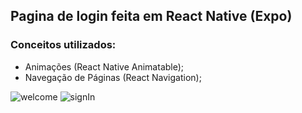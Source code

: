 ## Pagina de login feita em React Native (Expo)

### Conceitos utilizados:

* Animações (React Native Animatable);
* Navegação de Páginas (React Navigation);

![welcome](https://user-images.githubusercontent.com/78913062/185726100-ff56d302-6afc-462e-82bc-c7f23e8a3292.jpeg)
![signIn](https://user-images.githubusercontent.com/78913062/185726109-39522f6a-a8c5-411c-913c-491148cc48f7.jpeg)

